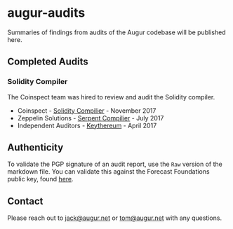 # augur-audits

Summaries of findings from audits of the Augur codebase will be published here.


## Completed Audits

### Solidity Compiler
The Coinspect team was hired to review and audit the Solidity compiler. 
- Coinspect - [Solidity Compilier](https://github.com/tomkysar/augur-audits/blob/master/solidity-compilier/Coinspect%20-%20Solidity%20Compiler%20Audit%20v1.0.pdf) - November 2017
- Zeppelin Solutions - [Serpent Compilier](https://github.com/tomkysar/augur-audits/blob/master/serpent-compilier/Zeppelin%20Solutions%20-%20Serpent%20Compiler%20Audit%20v1.0.0.pdf) - July 2017
- Independent Auditors - [Keythereum](https://github.com/tomkysar/augur-audits/blob/master/keythereum/keythereum-audit.md) - April 2017


## Authenticity

To validate the PGP signature of an audit report, use the `Raw` version of the markdown file. You can validate this against the Forecast Foundations public key, found [here](http://www.augur.net/pgp.txt).


## Contact

Please reach out to [jack@augur.net](mailto:jack@augur.net) or [tom@augur.net](mailto:tom@augur.net) with any questions. 